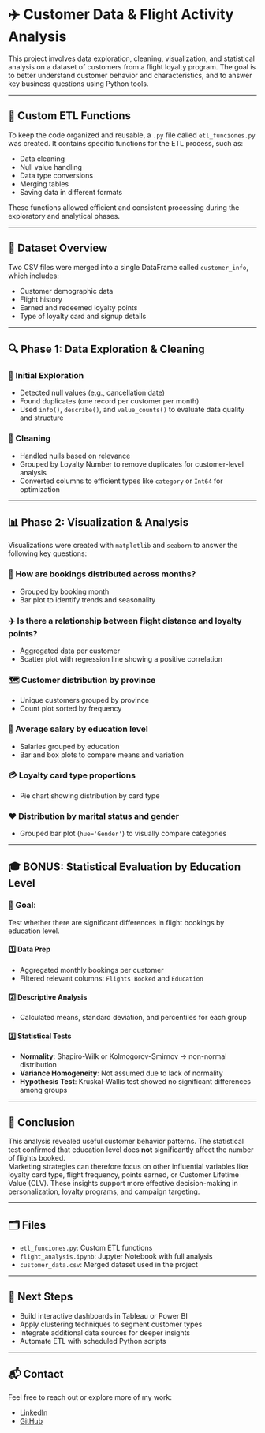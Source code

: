 # ✈️ Customer Data & Flight Activity Analysis

This project involves data exploration, cleaning, visualization, and statistical analysis on a dataset of customers from a flight loyalty program. The goal is to better understand customer behavior and characteristics, and to answer key business questions using Python tools.

---

## 🧰 Custom ETL Functions

To keep the code organized and reusable, a `.py` file called `etl_funciones.py` was created. It contains specific functions for the ETL process, such as:

- Data cleaning
- Null value handling
- Data type conversions
- Merging tables
- Saving data in different formats

These functions allowed efficient and consistent processing during the exploratory and analytical phases.

---

## 📂 Dataset Overview

Two CSV files were merged into a single DataFrame called `customer_info`, which includes:

- Customer demographic data  
- Flight history  
- Earned and redeemed loyalty points  
- Type of loyalty card and signup details  

---

## 🔍 Phase 1: Data Exploration & Cleaning

### 🧭 Initial Exploration
- Detected null values (e.g., cancellation date)
- Found duplicates (one record per customer per month)
- Used `info()`, `describe()`, and `value_counts()` to evaluate data quality and structure

### 🧹 Cleaning
- Handled nulls based on relevance
- Grouped by Loyalty Number to remove duplicates for customer-level analysis
- Converted columns to efficient types like `category` or `Int64` for optimization

---

## 📊 Phase 2: Visualization & Analysis

Visualizations were created with `matplotlib` and `seaborn` to answer the following key questions:

### 📅 How are bookings distributed across months?
- Grouped by booking month  
- Bar plot to identify trends and seasonality

### ✈️ Is there a relationship between flight distance and loyalty points?
- Aggregated data per customer  
- Scatter plot with regression line showing a positive correlation

### 🗺️ Customer distribution by province
- Unique customers grouped by province  
- Count plot sorted by frequency

### 💸 Average salary by education level
- Salaries grouped by education  
- Bar and box plots to compare means and variation

### 💳 Loyalty card type proportions
- Pie chart showing distribution by card type

### ❤️ Distribution by marital status and gender
- Grouped bar plot (`hue='Gender'`) to visually compare categories

---

## 🎓 BONUS: Statistical Evaluation by Education Level

### 🎯 Goal:
Test whether there are significant differences in flight bookings by education level.

#### 1️⃣ Data Prep
- Aggregated monthly bookings per customer  
- Filtered relevant columns: `Flights Booked` and `Education`

#### 2️⃣ Descriptive Analysis
- Calculated means, standard deviation, and percentiles for each group

#### 3️⃣ Statistical Tests
- **Normality**: Shapiro-Wilk or Kolmogorov-Smirnov → non-normal distribution  
- **Variance Homogeneity**: Not assumed due to lack of normality  
- **Hypothesis Test**: Kruskal-Wallis test showed no significant differences among groups

---

## 🧪 Conclusion

This analysis revealed useful customer behavior patterns. The statistical test confirmed that education level does **not** significantly affect the number of flights booked.  
Marketing strategies can therefore focus on other influential variables like loyalty card type, flight frequency, points earned, or Customer Lifetime Value (CLV). These insights support more effective decision-making in personalization, loyalty programs, and campaign targeting.

---

## 🗂️ Files

- `etl_funciones.py`: Custom ETL functions  
- `flight_analysis.ipynb`: Jupyter Notebook with full analysis  
- `customer_data.csv`: Merged dataset used in the project

---

## 🚀 Next Steps

- Build interactive dashboards in Tableau or Power BI  
- Apply clustering techniques to segment customer types  
- Integrate additional data sources for deeper insights  
- Automate ETL with scheduled Python scripts

---

## 📬 Contact

Feel free to reach out or explore more of my work:

- [LinkedIn](www.linkedin.com/in/maría-tapia-1639b21b4)  
- [GitHub](https://github.com/tapiamm) 

